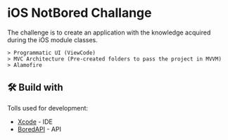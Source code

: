 # iOS NotBored Challange
The challenge is to create an application with the knowledge acquired during the iOS module classes.

```
> Programmatic UI (ViewCode)
> MVC Architecture (Pre-created folders to pass the project in MVVM)
> Alamofire
```

## 🛠️ Build with

Tolls used for development:

* [Xcode](https://developer.apple.com/xcode/) - IDE
* [BoredAPI](http://www.boredapi.com/) - API
